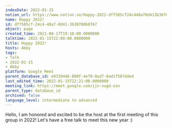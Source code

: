 ```yaml
---
indexDate: 2022-01-15
notion_url: https://www.notion.so/Happy-2022-dff585cf24c448a78d413b30708b0767
name: Happy 2022!
id: dff585cf-24c4-48a7-8d41-3b30708b0767
object: page
created_time: 2021-08-17T19:10:00.0000000
talktime: 2022-01-15T22:00:00.0000000
title: Happy 2022!
hosts: Abby
tags:
- Talk
- 2022-01-15
- Abby
platform: Google Meet
parent_database_id: e9339446-880f-4ef0-8ad7-8ad1f507dded
last_edited_time: 2022-01-15T22:21:00.0000000
meeting_link: https://meet.google.com/ijn-vugd-osn
parent_type: database_id
archived: false
language_level: intermediate to advanced
---
```


Hello, I am honored and excited to be the host at the first meeting of this group in 2022! Let's have a free talk to meet this new year :)





